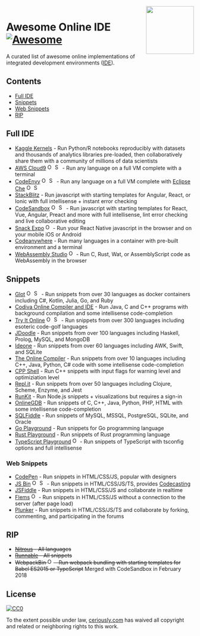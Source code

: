 <img  width="128" height="128" src="https://cdn.jsdelivr.net/npm/simple-icons@1.2.7/icons/codeschool.svg" align="right">

# Awesome Online IDE [![Awesome](https://cdn.rawgit.com/sindresorhus/awesome/d7305f38d29fed78fa85652e3a63e154dd8e8829/media/badge.svg)](https://github.com/sindresorhus/awesome)

A curated list of awesome online implementations of integrated development environments ([IDE](https://en.wikipedia.org/wiki/Integrated_development_environment)).

## Contents

* [Full IDE](#full-ide)
* [Snippets](#snippets)
* [Web Snippets](#web-snippets)
* [RIP](#rip)

## Full IDE

* [Kaggle Kernels](https://kaggle.com/kernels) - Run Python/R notebooks reproducibly with datasets and thousands of analytics libraries pre-loaded, then collaboratively share them with a community of millions of data scientists
* [AWS Cloud9](https://aws.amazon.com/cloud9) [<img title="Open Source" width="16" src="https://cdn.jsdelivr.net/npm/simple-icons@1.2.7/icons/github.svg" />](https://github.com/c9/core) [<img title="Self Hosted" width="16" src="https://cdn.jsdelivr.net/npm/simple-icons@1.2.7/icons/docker.svg" />](https://hub.docker.com/r/cloud9/workspace/) - Run any language on a full VM complete with a terminal
* [CodeEnvy](https://codenvy.io) [<img title="Open Source" width="16" src="https://cdn.jsdelivr.net/npm/simple-icons@1.2.7/icons/github.svg" />](https://github.com/codenvy/codenvy) [<img title="Self Hosted" width="16" src="https://cdn.jsdelivr.net/npm/simple-icons@1.2.7/icons/docker.svg" />](https://hub.docker.com/r/codenvy/codenvy) - Run any language on a full VM complete with [Eclipse Che](https://www.eclipse.org/che/) [<img title="Open Source" width="16" src="https://cdn.jsdelivr.net/npm/simple-icons@1.2.7/icons/github.svg" />](https://github.com/eclipse/che) [<img title="Self Hosted" width="16" src="https://cdn.jsdelivr.net/npm/simple-icons@1.2.7/icons/docker.svg" />](https://hub.docker.com/r/eclipse/che/)
* [StackBlitz](https://stackblitz.com) - Run javascript with starting templates for Angular, React, or Ionic with full intellisense + instant error checking
* [CodeSandbox](https://codesandbox.io) [<img title="Open Source" width="16" src="https://cdn.jsdelivr.net/npm/simple-icons@1.2.7/icons/github.svg" />](https://github.com/CompuIves/codesandbox-client) [<img title="Self Hosted" width="16" src="https://cdn.jsdelivr.net/npm/simple-icons@1.2.7/icons/docker.svg" />](https://hub.docker.com/r/codesandbox/client/) - Run javascript with starting templates for React, Vue, Angular, Preact and more with full intellisense, lint error checking and live collaborative editing
* [Snack Expo](https://snack.expo.io) [<img title="Open Source" width="16" src="https://cdn.jsdelivr.net/npm/simple-icons@1.2.7/icons/github.svg" />](https://github.com/expo/snack-sdk) - Run your React Native javascript in the browser and on your mobile iOS or Android
* [Codeanywhere](https://codeanywhere.com/) - Run many languages in a container with pre-built environment and a terminal
* [WebAssembly Studio](https://webassembly.studio/) [<img title="Open Source" width="16" src="https://cdn.jsdelivr.net/npm/simple-icons@1.2.7/icons/github.svg" />](https://github.com/wasdk/WebAssemblyStudio) - Run C, Rust, Wat, or AssemblyScript code as WebAssembly in the browser

## Snippets

* [Glot](https://glot.io) [<img title="Open Source" width="16" src="https://cdn.jsdelivr.net/npm/simple-icons@1.2.7/icons/github.svg" />](https://github.com/prasmussen/glot-www) [<img title="Self Hosted" width="16" src="https://cdn.jsdelivr.net/npm/simple-icons@1.2.7/icons/docker.svg" />](https://hub.docker.com/r/javierprovecho/glot-www/) - Run snippets from over 30 languages as docker containers including C#, Kotlin, Julia, Go, and Ruby
* [Codiva Online Compiler and IDE](https://www.codiva.io) - Run Java, C and C++ programs with background compilation and some intellisense code-completion
* [Try It Online](https://tio.run) [<img title="Open Source" width="16" src="https://cdn.jsdelivr.net/npm/simple-icons@1.2.7/icons/github.svg" />](https://github.com/TryItOnline/tryitonline) [<img title="Self Hosted" width="16" src="https://cdn.jsdelivr.net/npm/simple-icons@1.2.7/icons/docker.svg" />](https://hub.docker.com/r/tryitonline/tryitoffline/) - Run snippets from over 300 languages including esoteric code-golf languages
* [JDoodle](https://www.jdoodle.com) - Run snippets from over 100 languages including Haskell, Prolog, MySQL, and MongoDB
* [Ideone](https://ideone.com) - Run snippets from over 60 languages including AWK, Swift, and SQLite
* [The Online Compiler](https://theonlinecompiler.com) - Run snippets from over 10 languages including C++, Java, Python, C# code with some intellisense code-completion
* [CPP Shell](//www.cpp.sh) - Run C++ snippets with input flags for warning level and optimiziation level
* [Repl.it](https://repl.it) - Run snippets from over 50 languages including Clojure, Scheme, Enzyme, and Jest
* [RunKit](https://runkit.com) - Run Node.js snippets + visualizations but requires a sign-in
* [OnlineGDB](https://onlinegdb.com) - Run snippets of C, C++, Java, Python, PHP, HTML with some intellisense code-completion
* [SQLFiddle](http://sqlfiddle.com/) - Run snippets of MySQL, MSSQL, PostgreSQL, SQLite, and Oracle
* [Go Playground](https://play.golang.org/) - Run snippets for Go programming language
* [Rust Playground](https://play.rust-lang.org/) - Run snippets of Rust programming language
* [TypeScript Playground](https://agentcooper.github.io/typescript-play/) [<img title="Open Source" width="16" src="https://cdn.jsdelivr.net/npm/simple-icons@1.2.7/icons/github.svg" />](https://github.com/agentcooper/typescript-play) - Run snippets of TypeScript with tsconfig options and full intellisense

### Web Snippets

* [CodePen](https://codepen.io) - Run snippets in HTML/CSS/JS, popular with designers
* [JS Bin](https://jsbin.com) [<img title="Open Source" width="16" src="https://cdn.jsdelivr.net/npm/simple-icons@1.2.7/icons/github.svg" />](https://github.com/jsbin/jsbin) [<img title="Self Hosted" width="16" src="https://cdn.jsdelivr.net/npm/simple-icons@1.2.7/icons/docker.svg" />](https://hub.docker.com/r/euprogramador/jsbin/) - Run snippets in HTML/CSS/JS/TS, provides [Codecasting](https://remysharp.com/2013/11/14/what-is-codecasting/)
* [JSFiddle](https://jsfiddle.net) - Run snippets in HTML/CSS/JS and collaborate in realtime
* [Flems](https://flems.io) [<img title="Open Source" width="16" src="https://cdn.jsdelivr.net/npm/simple-icons@1.2.7/icons/github.svg" />](https://github.com/porsager/flems) - Run snippets in HTML/CSS/JS without a connection to the server (after page load)
* [Plunker](https://plnkr.co/) - Run snippets in HTML/CSS/JS/TS and collaborate by forking, commenting, and participating in the forums

## RIP

* ~~[Nitrous](https://www.nitrous.io/) - All languages~~
* ~~[Runnable](http://code.runnable.com/) - All snippets~~
* ~~WebpackBin [<img title="Open Source" width="16" src="https://cdn.jsdelivr.net/npm/simple-icons@1.2.7/icons/github.svg" />](https://github.com/cerebral/webpackbin) - Run webpack bundling with starting templates for Babel ES2015 or TypeScript~~ Merged with CodeSandbox in February 2018

## License

[![CC0](https://mirrors.creativecommons.org/presskit/buttons/88x31/svg/cc-zero.svg)](https://creativecommons.org/publicdomain/zero/1.0/)

To the extent possible under law, [ceriously.com](https://www.ceriously.com/) has waived all copyright and related or neighboring rights to this work.
